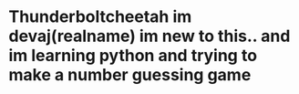 # Thunderboltcheetah im devaj(realname) im new to this.. and im learning python and trying to make a number guessing game
